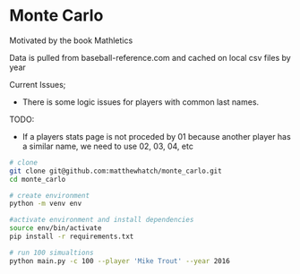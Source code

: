 # Monte Carlo
Motivated by the book Mathletics

Data is pulled from baseball-reference.com and cached on local csv files by year

Current Issues;
- There is some logic issues for players with common last names.

TODO:
- If a players stats page is not proceded by 01 because another player has a similar name, we need to use 02, 03, 04, etc

```bash
# clone
git clone git@github.com:matthewhatch/monte_carlo.git
cd monte_carlo

# create environment
python -m venv env

#activate environment and install dependencies
source env/bin/activate
pip install -r requirements.txt

# run 100 simualtions
python main.py -c 100 --player 'Mike Trout' --year 2016

```
